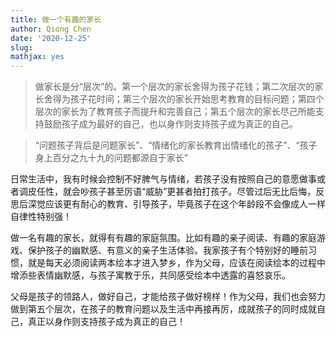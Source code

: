 ```yaml
---
title: 做一个有趣的家长
author: Qiong Chen
date: '2020-12-25'
slug: 
mathjax: yes
---
```


>做家长是分“层次”的。第一个层次的家长舍得为孩子花钱；第二次层次的家长舍得为孩子花时间；第三个层次的家长开始思考教育的目标问题；第四个层次的家长为了教育孩子而提升和完善自己；第五个层次的家长尽己所能支持鼓励孩子成为最好的自己，也以身作则支持孩子成为真正的自己。

> “问题孩子背后是问题家长”、“情绪化的家长教育出情绪化的孩子”、“孩子身上百分之九十九的问题都源自于家长”

日常生活中，我有时候会控制不好脾气与情绪，若孩子没有按照自己的意愿做事或者调皮任性，就会吵孩子甚至厉语“威胁”更甚者拍打孩子。尽管过后无比后悔，反思后深觉应该更有耐心的教育、引导孩子，毕竟孩子在这个年龄段不会像成人一样自律性特别强！

做一名有趣的家长，就得有有趣的家庭氛围。比如有趣的亲子阅读、有趣的家庭游戏、保护孩子的幽默感、有意义的亲子生活体验。我家孩子有个特别好的睡前习惯，就是每天必须阅读两本绘本才进入梦乡，作为父母，应该在阅读绘本的过程中增添些表情幽默感，与孩子寓教于乐，共同感受绘本中透露的喜怒哀乐。

父母是孩子的领路人，做好自己，才能给孩子做好榜样！作为父母，我们也会努力做到第五个层次，在孩子的教育问题以及生活中再接再厉，成就孩子的同时成就自己，真正以身作则支持孩子成为真正的自己！
